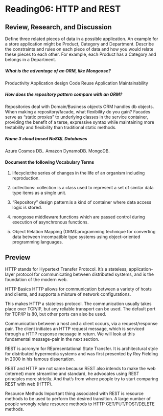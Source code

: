 # Reading06: HTTP and REST

## Review, Research, and Discussion

Define three related pieces of data in a possible application. An example for a store application might be Product, Category and Department. Describe the constraints and rules on each piece of data and how you would relate these pieces to each other. For example, each Product has a Category and belongs in a Department.

##### What is the advantage of an ORM, like Mongoose?

Productivity
Application design
Code Reuse
Application Maintainability

##### How does the repository pattern compare with an ORM?

Repositories deal with Domain/Business objects
ORM handles db objects.
When making a repository/facade, what flexibility do you gain? Facades serve as “static proxies” to underlying classes in the service container, providing the benefit of a terse, expressive syntax while maintaining more testability and flexibility than traditional static methods.

##### Name 3 cloud based NoSQL Databases

Azure Cosmos DB..
Amazon DynamoDB.
MongoDB.

#### Document the following Vocabulary Terms

1. lifecycle:the series of changes in the life of an organism including reproduction.

2. collections: collection is a class used to represent a set of similar data type items as a single unit.

3. “Repository” design pattern:is a kind of container where data access logic is stored.

4. mongoose middleware:functions which are passed control during execution of asynchronous functions.

5. Object Relation Mapping (ORM):programming technique for converting data between incompatible type systems using object-oriented programming languages.

## Preview

HTTP stands for Hypertext Transfer Protocol. It’s a stateless, application-layer protocol for communicating between distributed systems, and is the foundation of the modern web.

HTTP Basics
HTTP allows for communication between a variety of hosts and clients, and supports a mixture of network configurations.

This makes HTTP a stateless protocol. The communication usually takes place over TCP/IP, but any reliable transport can be used. The default port for TCP/IP is 80, but other ports can also be used.

Communication between a host and a client occurs, via a request/response pair. The client initiates an HTTP request message, which is serviced through a HTTP response message in return. We will look at this fundamental message-pair in the next section.

REST is acronym for REpresentational State Transfer. It is architectural style for distributed hypermedia systems and was first presented by Roy Fielding in 2000 in his famous dissertation.

REST and HTTP are not same because REST also intends to make the web (internet) more streamline and standard, he advocates using REST principles more strictly. And that’s from where people try to start comparing REST with web (HTTP).

Resource Methods
Important thing associated with REST is resource methods to be used to perform the desired transition. A large number of people wrongly relate resource methods to HTTP GET/PUT/POST/DELETE methods.
